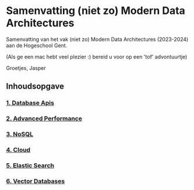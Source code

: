 # Samenvatting (niet zo) Modern Data Architectures

Samenvatting van het vak (niet zo) Modern Data Architectures (2023-2024) aan de Hogeschool Gent.

(Als ge een mac hebt veel plezier :) bereid u voor op een 'tof' advontuurtje)

Groetjes, Jasper

## Inhoudsopgave

### [1. Database Apis](./1%20Database%20APIs/index.md)

### [2. Advanced Performance](./2%20Advanced%20performance/index.md)

### [3. NoSQL](./3%20NoSql/index.md)

### [4. Cloud](./4%20Cloud/index.md)

### [5. Elastic Search](./5%20Elastic%20Search/index.md)

### [6. Vector Databases](./6%20Vector%20Databases/index.md)
